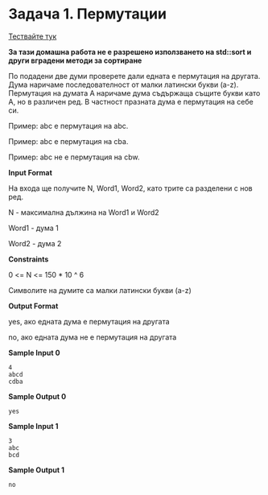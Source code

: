 # Задача 1. Пермутации

[Тествайте тук](https://www.hackerrank.com/contests/practice-2-sda/challenges/challenge-2198)

**За тази домашна работа не е разрешено използването на std::sort и други вградени методи за сортиране**

По подадени две думи проверете дали едната е пермутация на другата. Дума наричаме последователност от малки латински букви (a-z). Пермутация на думата А наричаме дума съдържаща същите букви като А, но в различен ред. В частност празната дума е пермутация на себе си.

Пример: abc е пермутация на abc.

Пример: abc е пермутация на cba.

Пример: abc не е пермутация на cbw.

**Input Format**

На входа ще получите N, Word1, Word2, като трите са разделени с нов ред.

N - максимална дължина на Word1 и Word2

Word1 - дума 1

Word2 - дума 2

**Constraints**

0 <= N <= 150 * 10 ^ 6

Символите на думите са малки латински букви (a-z)

**Output Format**

yes, ако едната дума е пермутация на другата

no, ако едната дума не е пермутация на другата

**Sample Input 0**
```
4
abcd
cdba
```

**Sample Output 0**
```
yes
```

**Sample Input 1**
```
3
abc
bcd
```

**Sample Output 1**
```
no
```
